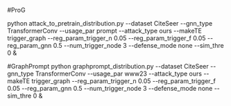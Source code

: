 
#ProG

python attack_to_pretrain_distribution.py --dataset CiteSeer --gnn_type TransformerConv --usage_par prompt --attack_type ours --makeTE trigger_graph --reg_param_trigger_n 0.05 --reg_param_trigger_f 0.05 --reg_param_gnn 0.5 --num_trigger_node 3 --defense_mode none --sim_thre 0 &

#GraphPrompt
python graphprompt_distribution.py --dataset CiteSeer --gnn_type TransformerConv --usage_par www23 --attack_type ours --makeTE trigger_graph --reg_param_trigger_n 0.05 --reg_param_trigger_f 0.05 --reg_param_gnn 0.5 --num_trigger_node 3 --defense_mode none --sim_thre 0 &
